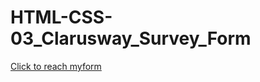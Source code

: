 # HTML-CSS-03_Clarusway_Survey_Form

[Click to reach myform](https://brs14shn.github.io/HTML-CSS-03_Clarusway_Survey_Form/)
